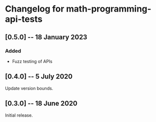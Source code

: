 # Changelog for math-programming-api-tests

## [0.5.0] -- 18 January 2023
### Added

- Fuzz testing of APIs

## [0.4.0] -- 5 July 2020

Update version bounds.

## [0.3.0] -- 18 June 2020

Initial release.
